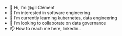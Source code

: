 - 👋 Hi, I’m @gil Clément
- 👀 I’m interested in software engineering
- 🌱 I’m currently learning kubernetes, data engineering 
- 💞️ I’m looking to collaborate on data governance
- 📫 How to reach me here, linkedin..

<!---
gil-clement/gil-clement is a ✨ special ✨ repository because its `README.md` (this file) appears on your GitHub profile.
You can click the Preview link to take a look at your changes.
--->
